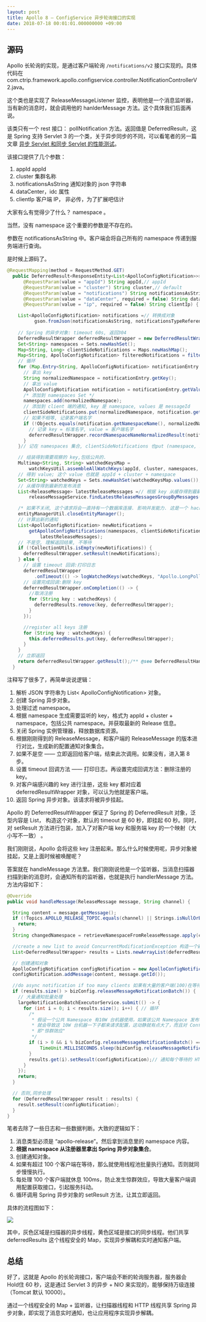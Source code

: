 ```yaml
---
layout: post
title: Apollo 8 — ConfigService 异步轮询接口的实现
date: 2018-07-18 00:01:01.000000000 +09:00
---
```

##  源码

Apollo 长轮询的实现，是通过客户端轮询 `/notifications/v2` 接口实现的。具体代码在 com.ctrip.framework.apollo.configservice.controller.NotificationControllerV2.java。

这个类也是实现了 ReleaseMessageListener 监控，表明他是一个消息监听器，当有新的消息时，就会调用他的 hanlderMessage 方法。这个具体我们后面再说。

该类只有一个 rest 接口： pollNotification 方法。返回值是 DeferredResult，这是 Spring 支持 Servlet 3 的一个类，关于异步同步的不同，可以看笔者的另一篇文章 [异步 Servlet 和同步 Servlet 的性能测试](http://thinkinjava.cn/2018/07/%E5%BC%82%E6%AD%A5-Servlet-%E5%92%8C%E5%90%8C%E6%AD%A5-Servlet-%E7%9A%84%E6%80%A7%E8%83%BD%E6%B5%8B%E8%AF%95/)。


该接口提供了几个参数：
1. appId appId
2. cluster 集群名称
3. notificationsAsString 通知对象的 json 字符串
4. dataCenter，idc 属性
5. clientIp 客户端 IP， 非必传，为了扩展吧估计

大家有么有觉得少了什么？ namespace 。

当然，没有 namespace 这个重要的参数是不存在的。

参数在 notificationsAsString 中。客户端会将自己所有的  namespace 传递到服务端进行查询。

是时候上源码了。

```java
@RequestMapping(method = RequestMethod.GET)
  public DeferredResult<ResponseEntity<List<ApolloConfigNotification>>> pollNotification(
      @RequestParam(value = "appId") String appId,// appId
      @RequestParam(value = "cluster") String cluster,// default
      @RequestParam(value = "notifications") String notificationsAsString,// json 对象 List<ApolloConfigNotification>
      @RequestParam(value = "dataCenter", required = false) String dataCenter,// 基本用不上, idc 属性
      @RequestParam(value = "ip", required = false) String clientIp) {

    List<ApolloConfigNotification> notifications =// 转换成对象
          gson.fromJson(notificationsAsString, notificationsTypeReference);
          
    // Spring 的异步对象: timeout 60s, 返回304
    DeferredResultWrapper deferredResultWrapper = new DeferredResultWrapper();
    Set<String> namespaces = Sets.newHashSet();
    Map<String, Long> clientSideNotifications = Maps.newHashMap();
    Map<String, ApolloConfigNotification> filteredNotifications = filterNotifications(appId, notifications);// 过滤一下名字
    // 循环
    for (Map.Entry<String, ApolloConfigNotification> notificationEntry : filteredNotifications.entrySet()) {
      // 拿出 key
      String normalizedNamespace = notificationEntry.getKey();
      // 拿出 value
      ApolloConfigNotification notification = notificationEntry.getValue();
      /* 添加到 namespaces Set */
      namespaces.add(normalizedNamespace);
      // 添加到 client 端的通知, key 是 namespace, values 是 messageId
      clientSideNotifications.put(normalizedNamespace, notification.getNotificationId());
      // 如果不相等, 记录客户端名字
      if (!Objects.equals(notification.getNamespaceName(), normalizedNamespace)) {
        // 记录 key = 标准名字, value = 客户端名字
        deferredResultWrapper.recordNamespaceNameNormalizedResult(notification.getNamespaceName(), normalizedNamespace);
      }
    }// 记在 namespaces 集合, clientSideNotifications 也put (namespace, notificationId)

    // 组装得到需要观察的 key,包括公共的.
    Multimap<String, String> watchedKeysMap =
        watchKeysUtil.assembleAllWatchKeys(appId, cluster, namespaces, dataCenter);// namespaces 是集合
    // 得到 value; 这个 value 也就是 appId + cluster + namespace
    Set<String> watchedKeys = Sets.newHashSet(watchedKeysMap.values());
    // 从缓存得到最新的发布消息
    List<ReleaseMessage> latestReleaseMessages =// 根据 key 从缓存得到最新发布的消息.
        releaseMessageService.findLatestReleaseMessagesGroupByMessages(watchedKeys);

    /* 如果不关闭, 这个请求将会一直持有一个数据库连接. 影响并发能力. 这是一个 hack 操作*/
    entityManagerUtil.closeEntityManager();
    // 计算出新的通知
    List<ApolloConfigNotification> newNotifications =
        getApolloConfigNotifications(namespaces, clientSideNotifications, watchedKeysMap,
            latestReleaseMessages);
    // 不是空, 理解返回结果, 不等待
    if (!CollectionUtils.isEmpty(newNotifications)) {
      deferredResultWrapper.setResult(newNotifications);
    } else {
      // 设置 timeout 回调:打印日志
      deferredResultWrapper
          .onTimeout(() -> logWatchedKeys(watchedKeys, "Apollo.LongPoll.TimeOutKeys"));
      // 设置完成回调:删除 key
      deferredResultWrapper.onCompletion(() -> {
        //取消注册
        for (String key : watchedKeys) {
          deferredResults.remove(key, deferredResultWrapper);
        }
      });

      //register all keys 注册
      for (String key : watchedKeys) {
        this.deferredResults.put(key, deferredResultWrapper);
      }
    }
    // 立即返回
    return deferredResultWrapper.getResult();/** @see DeferredResultHandler 是关键 */
  }
```

注释写了很多了，再简单说说逻辑：

1. 解析 JSON 字符串为 List< ApolloConfigNotification> 对象。
2. 创建 Spring 异步对象。
3. 处理过滤 namespace。
4. 根据 namespace 生成需要监听的 key，格式为 appId + cluster + namespace，包括公共 namespace。并获取最新的 Release 信息。
5. 关闭 Spring 实例管理器，释放数据库资源。
6. 根据刚刚得到的 ReleaseMessage，和客户端的 ReleaseMessage 的版本进行对比，生成新的配置通知对象集合。
7. 如果不是空 —— 立即返回给客户端，结束此次调用。如果没有，进入第 8 步。
8. 设置 timeout 回调方法 —— 打印日志。再设置完成回调方法：删除注册的 key。
9. 对客户端感兴趣的 key 进行注册，这些 key 都对应着 deferredResultWrapper 对象，可以认为他就是客户端。
10. 返回 Spring 异步对象。该请求将被异步挂起。

Apollo 的 DeferredResultWrapper 保证了 Spring 的 DeferredResult 对象，泛型内容是 List<ApolloConfigNotification>， 构造这个对象，默认的 timeout 是 60 秒，即挂起 60 秒。同时，对 setResult 方法进行包装，加入了对客户端 key 和服务端 key 的一个映射（大小写不一致） 。

我们刚刚说，Apollo 会将这些 key 注册起来。那么什么时候使用呢，异步对象被挂起，又是上面时候被唤醒呢？

答案就在 handleMessage 方法里。我们刚刚说他是一个监听器，当消息扫描器扫描到新的消息时，会通知所有的监听器，也就是执行 handlerMessage 方法。方法内容如下：

```java
@Override
public void handleMessage(ReleaseMessage message, String channel) {

  String content = message.getMessage();
  if (!Topics.APOLLO_RELEASE_TOPIC.equals(channel) || Strings.isNullOrEmpty(content)) {
    return;
  }
  String changedNamespace = retrieveNamespaceFromReleaseMessage.apply(content);

  //create a new list to avoid ConcurrentModificationException 构造一个新 list ,防止并发失败
  List<DeferredResultWrapper> results = Lists.newArrayList(deferredResults.get(content));

  // 创建通知对象
  ApolloConfigNotification configNotification = new ApolloConfigNotification(changedNamespace, message.getId());
  configNotification.addMessage(content, message.getId());

  //do async notification if too many clients 如果有大量的客户端(100)在等待,使用线程池异步处理
  if (results.size() > bizConfig.releaseMessageNotificationBatch()) {
    // 大量通知批量处理
    largeNotificationBatchExecutorService.submit(() -> {
      for (int i = 0; i < results.size(); i++) { // 循环
        /*
         * 假设一个公共 Namespace 有10W 台机器使用，如果该公共 Namespace 发布时直接下发配置更新消息的话，
         * 就会导致这 10W 台机器一下子都来请求配置，这动静就有点大了，而且对 Config Service 的压力也会比较大。
         * 即"惊群效应"
         */
        if (i > 0 && i % bizConfig.releaseMessageNotificationBatch() == 0) {// 如果处理了一批客户端,休息一下(100ms)
            TimeUnit.MILLISECONDS.sleep(bizConfig.releaseMessageNotificationBatchIntervalInMilli());
        }
        results.get(i).setResult(configNotification);// 通知每个等待的 HTTP 请求
      }
    });
    return;
  }

  // 否则,同步处理
  for (DeferredResultWrapper result : results) {
    result.setResult(configNotification);
  }
}
```

笔者去除了一些日志和一些数据判断。大致的逻辑如下：
1. 消息类型必须是 “apollo-release”。然后拿到消息里的 namespace 内容。
2. **根据 namespace 从注册器里拿出 Spring 异步对象集合**。
3. 创建通知对象。
4. 如果有超过 100 个客户端在等待，那么就使用线程池批量执行通知。否则就同步慢慢执行。
5. 每处理 100 个客户端就休息 100ms，防止发生惊群效应，导致大量客户端调用配置获取接口，引起服务抖动。
6. 循环调用 Spring 异步对象的 setResult 方法，让其立即返回。

具体的流程图如下：


![](https://upload-images.jianshu.io/upload_images/4236553-ca1bbe21c2a21b52.png?imageMogr2/auto-orient/strip%7CimageView2/2/w/1240)

其中，灰色区域是扫描器的异步线程，黄色区域是接口的同步线程。他们共享 deferredResults 这个线程安全的 Map，实现异步解耦和实时通知客户端。

## 总结

好了，这就是 Apollo 的长轮询接口，客户端会不断的轮询服务器，服务器会 Hold住  60 秒，这是通过 Servlet 3 的异步 + NIO 来实现的，能够保持万级连接（Tomcat 默认 10000）。

通过一个线程安全的 Map + 监听器，让扫描器线程和 HTTP 线程共享 Spring 异步对象，即实现了消息实时通知，也让应用程序实现异步解耦。


























































